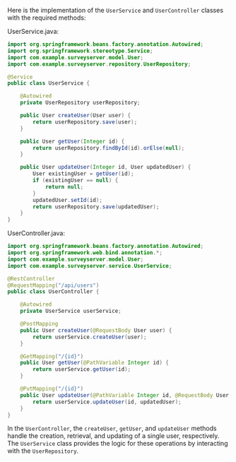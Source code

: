 Here is the implementation of the `UserService` and `UserController` classes with the required methods:

UserService.java:
```java
import org.springframework.beans.factory.annotation.Autowired;
import org.springframework.stereotype.Service;
import com.example.surveyserver.model.User;
import com.example.surveyserver.repository.UserRepository;

@Service
public class UserService {

    @Autowired
    private UserRepository userRepository;

    public User createUser(User user) {
        return userRepository.save(user);
    }

    public User getUser(Integer id) {
        return userRepository.findById(id).orElse(null);
    }

    public User updateUser(Integer id, User updatedUser) {
        User existingUser = getUser(id);
        if (existingUser == null) {
            return null;
        }
        updatedUser.setId(id);
        return userRepository.save(updatedUser);
    }
}
```

UserController.java:
```java
import org.springframework.beans.factory.annotation.Autowired;
import org.springframework.web.bind.annotation.*;
import com.example.surveyserver.model.User;
import com.example.surveyserver.service.UserService;

@RestController
@RequestMapping("/api/users")
public class UserController {

    @Autowired
    private UserService userService;

    @PostMapping
    public User createUser(@RequestBody User user) {
        return userService.createUser(user);
    }

    @GetMapping("/{id}")
    public User getUser(@PathVariable Integer id) {
        return userService.getUser(id);
    }

    @PutMapping("/{id}")
    public User updateUser(@PathVariable Integer id, @RequestBody User updatedUser) {
        return userService.updateUser(id, updatedUser);
    }
}
```

In the `UserController`, the `createUser`, `getUser`, and `updateUser` methods handle the creation, retrieval, and updating of a single user, respectively. The `UserService` class provides the logic for these operations by interacting with the `UserRepository`.